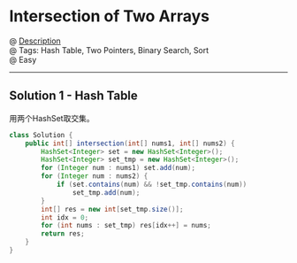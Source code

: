 # Intersection of Two Arrays
@ [Description](https://leetcode.com/problems/intersection-of-two-arrays/)  
@ Tags: Hash Table, Two Pointers, Binary Search, Sort    
@ Easy

------------------
## Solution 1 - Hash Table
用两个HashSet取交集。
```java
class Solution {
    public int[] intersection(int[] nums1, int[] nums2) {
        HashSet<Integer> set = new HashSet<Integer>();
        HashSet<Integer> set_tmp = new HashSet<Integer>();
        for (Integer num : nums1) set.add(num);
        for (Integer num : nums2) {
            if (set.contains(num) && !set_tmp.contains(num))
                set_tmp.add(num);
        }
        int[] res = new int[set_tmp.size()];
        int idx = 0;
        for (int nums : set_tmp) res[idx++] = nums;
        return res;
    }
}
```
